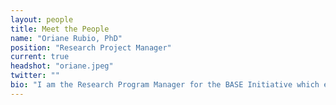 ```yaml
---
layout: people
title: Meet the People
name: "Oriane Rubio, PhD"
position: "Research Project Manager"
current: true
headshot: "oriane.jpeg"
twitter: ""
bio: "I am the Research Program Manager for the BASE Initiative which entails supporting research projects and collaborations, securing grant funding, and developing scientific and professional development programming. I received a Ph.D. in Bioengineering from UC San Francisco/UC Berkeley where I studied cardiovascular tissue engineering and hold a B.S.E. in Biomedical Engineering from Duke University. Outside of work, I enjoy traveling, testing out new recipes in the kitchen, and exploring the outdoors with my two dogs."
---
```

